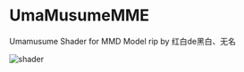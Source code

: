 # UmaMusumeMME
Umamusume Shader for MMD
Model rip by 红白de黑白、无名

![shader](https://github.com/croakfang/UmaMusumeMME/assets/32562737/508479a2-44d5-4fbf-9633-a4835d6a7d5b)
